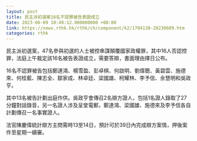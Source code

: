 ```yaml
---
layout: post
title: 民主派初選案16名不認罪被告表證成立
date: 2023-06-09 10:49:12.000000000 +08:00
link: https://news.rthk.hk/rthk/ch/component/k2/1704130-20230609.htm
categories: rthk
---
```


民主派初選案，47名參與初選的人士被控串謀顛覆國家政權罪，其中16人否認控罪，法庭上午裁定該16名被告表證成立，需要答辯，書面理由擇日公布。

16名不認罪被告包括鄭達鴻、楊雪盈、彭卓棋、何啟明、劉偉聰、黃碧雲、施德來、何桂藍、陳志全、鄒家成、林卓廷、梁國雄、柯耀林、李予信、余慧明和吳政亨。

其中13名被告計劃出庭作供。吳政亨會傳召2名辯方證人，包括1名證人錄取了27分鐘對話錄音，另一名證人涉及呈堂電郵，鄭達鴻、梁國雄、施德來及李予信各自計劃傳召一名事實證人。

法官陳慶偉統計辯方主問需時13至14日，預計可於39日內完成辯方案情，押後案件至星期一續審。
